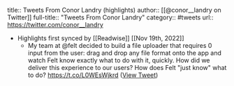 title:: Tweets From Conor Landry (highlights)
author:: [[@conor__landry on Twitter]]
full-title:: "Tweets From Conor Landry"
category:: #tweets
url:: https://twitter.com/conor__landry

- Highlights first synced by [[Readwise]] [[Nov 19th, 2022]]
	- My team at @felt decided to build a file uploader that requires 0 input from the user: drag and drop any file format onto the app and watch Felt know exactly what to do with it, quickly. How did we deliver this experience to our users? How does Felt "just know" what to do? https://t.co/L0WEsWjkrd ([View Tweet](https://twitter.com/conor__landry/status/1585359770948468736))